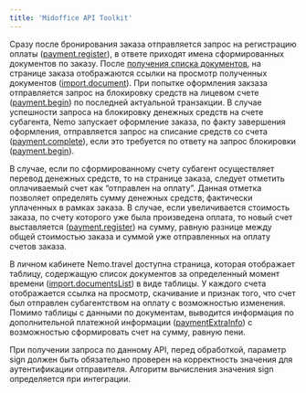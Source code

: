 ```yaml
---
title: 'Midoffice API Toolkit'
---
```


Сразу после бронирования заказа отправляется запрос на регистрацию оплаты ([payment.register](/nemo-backoffice-api/midoffice_api_toolkit/payment_register)), в ответе приходят имена сформированных документов по заказу. После [получения списка документов](/nemo-backoffice-api/midoffice_api_toolkit/import_documentslist), на странице заказа отображаются ссылки на просмотр полученных документов ([import.document](/nemo-backoffice-api/midoffice_api_toolkit/import_document)). При попытке оформления закзаза отправляется запрос на блокировку средств на лицевом счете ([payment.begin](/nemo-backoffice-api/midoffice_api_toolkit/payment_begin)) по последней актуальной транзакции. В случае успешности запроса на блокировку денежных средств на счете субагента, Nemo запускает оформление заказа, по факту завершения оформления, отправляется запрос на списание средств со счета ([payment.complete](/nemo-backoffice-api/midoffice_api_toolkit/payment_complete)), если это требуется по ответу на запрос блокировки ([payment.begin](/nemo-backoffice-api/midoffice_api_toolkit/payment_begin)).

В случае, если по сформированному счету субагент осуществляет перевод денежных средств, то на странице заказа, следует отметить оплачиваемый счет как “отправлен на оплату”. Данная отметка позволяет определять сумму денежных средств, фактически уплаченных в рамках заказа. В случае, если увеличивается стоимость заказа, по счету которого уже была произведена оплата, то новый счет выставляется ([payment.register](/nemo-backoffice-api/midoffice_api_toolkit/payment_register)) на сумму, равную разнице между общей стоимостью заказа и суммой уже отправленных на оплату счетов заказа.

В личном кабинете Nemo.travel доступна страница, которая отображает таблицу, содержащую список документов за определенный момент времени ([import.documentsList](/nemo-backoffice-api/backoffice_payment_api/import_documentslist)) в виде таблицы. У каждого счета отображается ссылка на просмотр, скачивание и признак того, что счет был отправлен субагентством на оплату с возможностью изменения. Помимо таблицы с данными по документам, выводится информация по дополнительной платежной информации ([paymentExtraInfo](/nemo-backoffice-api/backoffice_payment_api/import_paymentbalance)) с возможностью сформировать счет на сумму, равную пени.


При получении запроса по данному API, перед обработкой, параметр sign должен быть обязательно проверен на корректность значения для аутентификации отправителя. Алгоритм вычисления значения sign определяется при интеграции.